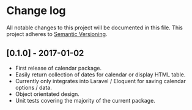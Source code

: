# Change log

All notable changes to this project will be documented in this file.
This project adheres to [Semantic Versioning](http://semver.org/).

## [0.1.0] - 2017-01-02

* First release of calendar package.
* Easily return collection of dates for calendar or display HTML table.
* Currently only integrates into Laravel / Eloquent for saving calendar options / data.
* Object orientated design.
* Unit tests covering the majority of the current package.
